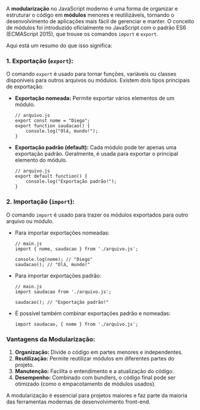 A **modularização** no JavaScript moderno é uma forma de organizar e estruturar o código em **módulos** menores e reutilizáveis, tornando o desenvolvimento de aplicações mais fácil de gerenciar e manter. O conceito de módulos foi introduzido oficialmente no JavaScript com o padrão ES6 (ECMAScript 2015), que trouxe os comandos `import` e `export`.

Aqui está um resumo do que isso significa:

### **1. Exportação (**`export`**):**

O comando `export` é usado para tornar funções, variáveis ou classes disponíveis para outros arquivos ou módulos. Existem dois tipos principais de exportação:
- **Exportação nomeada:** Permite exportar vários elementos de um módulo.

    ```
    // arquivo.js
    export const nome = "Diego";
    export function saudacao() {
        console.log("Olá, mundo!");
    }
    ```

- **Exportação padrão (default):** Cada módulo pode ter apenas uma exportação padrão. Geralmente, é usada para exportar o principal elemento do módulo.

    ```
    // arquivo.js
    export default function() {
        console.log("Exportação padrão!");
    }
    ```

### **2. Importação (**`import`**):**

O comando `import` é usado para trazer os módulos exportados para outro arquivo ou módulo.
- Para importar exportações nomeadas:

    ```
    // main.js
    import { nome, saudacao } from './arquivo.js';
    
    console.log(nome); // "Diego"
    saudacao(); // "Olá, mundo!"
    ```

- Para importar exportações padrão:

    ```
    // main.js
    import saudacao from './arquivo.js';
    
    saudacao(); // "Exportação padrão!"
    ```

- É possível também combinar exportações padrão e nomeadas:

    ```
    import saudacao, { nome } from './arquivo.js';
    ```

### **Vantagens da Modularização:**

1. **Organização:** Divide o código em partes menores e independentes.
2. **Reutilização:** Permite reutilizar módulos em diferentes partes do projeto.
3. **Manutenção:** Facilita o entendimento e a atualização do código.
4. **Desempenho:** Combinado com bundlers, o código final pode ser otimizado (como o empacotamento de módulos usados).

A modularização é essencial para projetos maiores e faz parte da maioria das ferramentas modernas de desenvolvimento front-end.

